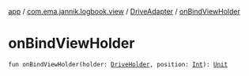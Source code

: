 [app](../../index.md) / [com.ema.jannik.logbook.view](../index.md) / [DriveAdapter](index.md) / [onBindViewHolder](./on-bind-view-holder.md)

# onBindViewHolder

`fun onBindViewHolder(holder: `[`DriveHolder`](-drive-holder/index.md)`, position: `[`Int`](https://kotlinlang.org/api/latest/jvm/stdlib/kotlin/-int/index.html)`): `[`Unit`](https://kotlinlang.org/api/latest/jvm/stdlib/kotlin/-unit/index.html)